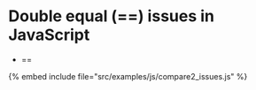 # Double equal (==) issues in JavaScript

* ==

{% embed include file="src/examples/js/compare2_issues.js" %}



